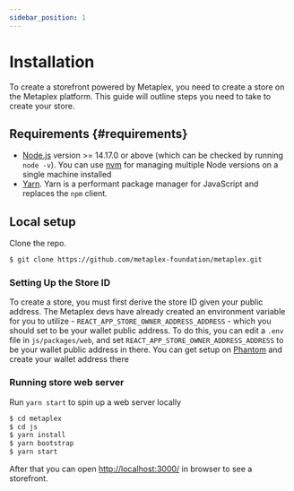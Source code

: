 ```yaml
---
sidebar_position: 1
---
```


# Installation

To create a storefront powered by Metaplex, you need to create a store on the Metaplex platform. This guide will outline
steps you need to take to create your store.

## Requirements {#requirements}

- [Node.js](https://nodejs.org/en/download/) version >= 14.17.0 or above (which can be checked by running `node -v`). You can use [nvm](https://github.com/nvm-sh/nvm) for managing multiple Node versions on a single machine installed
- [Yarn](https://yarnpkg.com/en/). Yarn is a performant package manager for JavaScript and replaces the `npm` client.

## Local setup

Clone the repo.

```bash
$ git clone https://github.com/metaplex-foundation/metaplex.git
```

### Setting Up the Store ID

To create a store, you must first derive the store ID given your public address. The Metaplex devs have already created
an environment variable for you to utilize - `REACT_APP_STORE_OWNER_ADDRESS_ADDRESS` - which you should set to be your
wallet public address. To do this, you can edit a `.env` file in `js/packages/web`, and set
`REACT_APP_STORE_OWNER_ADDRESS_ADDRESS` to be your wallet public address in there. You can get setup on [Phantom](https://phantom.app/) and create your wallet address there

### Running store web server

Run `yarn start` to spin up a web server locally

```bash
$ cd metaplex
$ cd js
$ yarn install
$ yarn bootstrap
$ yarn start
```

After that you can open [http://localhost:3000/](http://localhost:3000/) in browser to see a storefront.
